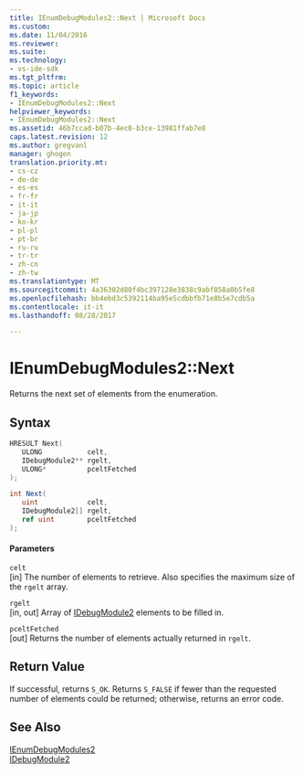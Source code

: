 ```yaml
---
title: IEnumDebugModules2::Next | Microsoft Docs
ms.custom: 
ms.date: 11/04/2016
ms.reviewer: 
ms.suite: 
ms.technology:
- vs-ide-sdk
ms.tgt_pltfrm: 
ms.topic: article
f1_keywords:
- IEnumDebugModules2::Next
helpviewer_keywords:
- IEnumDebugModules2::Next
ms.assetid: 46b7ccad-b07b-4ec0-b3ce-13981ffab7e8
caps.latest.revision: 12
ms.author: gregvanl
manager: ghogen
translation.priority.mt:
- cs-cz
- de-de
- es-es
- fr-fr
- it-it
- ja-jp
- ko-kr
- pl-pl
- pt-br
- ru-ru
- tr-tr
- zh-cn
- zh-tw
ms.translationtype: MT
ms.sourcegitcommit: 4a36302d80f4bc397128e3838c9abf858a0b5fe8
ms.openlocfilehash: bb4ebd3c5392114ba95e5cdbbfb71e8b5e7cdb5a
ms.contentlocale: it-it
ms.lasthandoff: 08/28/2017

---
```

# <a name="ienumdebugmodules2next"></a>IEnumDebugModules2::Next
Returns the next set of elements from the enumeration.  
  
## <a name="syntax"></a>Syntax  
  
```cpp  
HRESULT Next(  
   ULONG           celt,  
   IDebugModule2** rgelt,  
   ULONG*          pceltFetched  
);  
```  
  
```csharp  
int Next(  
   uint            celt,  
   IDebugModule2[] rgelt,  
   ref uint        pceltFetched  
);  
```  
  
#### <a name="parameters"></a>Parameters  
 `celt`  
 [in] The number of elements to retrieve. Also specifies the maximum size of the `rgelt` array.  
  
 `rgelt`  
 [in, out] Array of [IDebugModule2](../../../extensibility/debugger/reference/idebugmodule2.md) elements to be filled in.  
  
 `pceltFetched`  
 [out] Returns the number of elements actually returned in `rgelt`.  
  
## <a name="return-value"></a>Return Value  
 If successful, returns `S_OK`. Returns `S_FALSE` if fewer than the requested number of elements could be returned; otherwise, returns an error code.  
  
## <a name="see-also"></a>See Also  
 [IEnumDebugModules2](../../../extensibility/debugger/reference/ienumdebugmodules2.md)   
 [IDebugModule2](../../../extensibility/debugger/reference/idebugmodule2.md)
